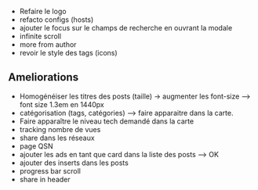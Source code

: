 * Refaire le logo
* refacto configs (hosts)
* ajouter le focus sur le champs de recherche en ouvrant la modale
* infinite scroll
* more from author
* revoir le style des tags (icons)


## Ameliorations  

* Homogénéiser les titres des posts (taille) -> augmenter les font-size --> font size 1.3em en 1440px
* catégorisation (tags, catégories) --> faire apparaitre dans la carte. 
* Faire apparaître le niveau tech demandé dans la carte
* tracking nombre de vues
* share dans les réseaux
* page QSN
* ajouter les ads en tant que card dans la liste des posts --> OK
* ajouter des inserts dans les posts 
* progress bar scroll
* share in header